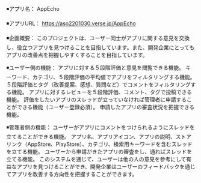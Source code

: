 ◾️アプリ名：
AppEcho


◾️アプリURL：
https://aso2201030.verse.jp/AppEcho


◾️企画概要：
このプロジェクトは、ユーザー同士がアプリに関する意見を交換し、役立つアプリを見つけることを目指しています。また、開発企業にとってもアプリの改善点を把握しやすくすることを目指しています。


◾️ユーザー側の機能：
アプリに対する５段階評価と意見を閲覧できる機能。
キーワード、カテゴリ、５段階評価の平均値でアプリをフィルタリングする機能。
５段階評価とタグ（改善提案、感想、質問など）でコメントをフィルタリングする機能。
アプリに対するレビューを５段階評価、コメント、タグで投稿できる機能。
評価をしたいアプリのスレッドが立っていなければ管理者に申請することができる機能（ユーザー登録必須）。
申請したアプリの審査状況を把握できる機能。


◾️管理者側の機能：
ユーザーがアプリにコメントをつけられるようにスレッドを立てることができる機能。
アプリ名、アプリアイコン、アプリの説明、ストアリンク（AppStore、PlayStore）、カテゴリ、検索用キーワードを含むスレッドを立てる機能。
ユーザーから申請がきたアプリの審査をし、通ればスレッドを立てる機能。
このシステムを通じて、ユーザーは他の人の意見を参考にして有益なアプリを見つけることができ、開発企業はユーザーのフィードバックを通じてアプリを改善する方向性を把握することができます。
